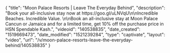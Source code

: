 {
    "title": "Moon Palace Resorts | Leave The Everyday Behind",
    "description": "Book your all-inclusive stay now at https:\/\/goo.gl\/uLNVqU\n\nIncredible Beaches. Incredible Value. \n\nBook an all-inclusive stay at Moon Palace Cancun or Jamaica and for a limited time, get 10% off the purchase price in HSN Spendable Kash.",
    "videoid": "140538835",
    "date_created": "1519669473",
    "date_modified": "1521239284",
    "type": "captivate",
    "layout": "video",
    "url": "\/v\/moon-palace-resorts-leave-the-everyday-behind\/140538835"
}